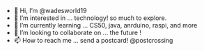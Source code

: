- 👋 Hi, I’m @wadesworld19
- 👀 I’m interested in ... technology! so much to explore.  
- 🌱 I’m currently learning ... CS50, java, anrduino, raspi, and more
- 💞️ I’m looking to collaborate on ... the future !
- 📫 How to reach me ... send a postcard! @postcrossing

<!---
wadesworld19/wadesworld19 is a ✨ special ✨ repository because its `README.md` (this file) appears on your GitHub profile.
You can click the Preview link to take a look at your changes.
--->
